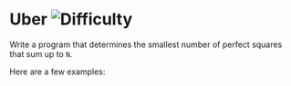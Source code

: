 # Uber ![Difficulty](https://img.shields.io/badge/-MEDIUM-yellow)
	
Write a program that determines the smallest number of perfect squares that sum up to `N`.
	
Here are a few examples:
	





	
